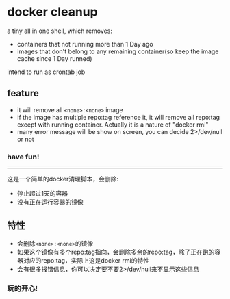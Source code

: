 # docker cleanup

a tiny all in one shell, which removes:

- containers that not running more than 1 Day ago
- images that don't belong to any remaining container(so keep the image cache since 1 Day runned)

intend to run as crontab job

## feature

- it will remove all `<none>:<none>` image
- if the image has multiple repo:tag reference it, it will remove all repo:tag except with running container. Actually it is a nature of "docker rmi"
- many error message will be show on screen, you can decide 2>/dev/null or not

### have fun!


---

这是一个简单的docker清理脚本，会删除:

- 停止超过1天的容器
- 没有正在运行容器的镜像


## 特性
- 会删除`<none>:<none>`的镜像
- 如果这个镜像有多个repo:tag指向，会删除多余的repo:tag，除了正在跑的容器对应的repo:tag，实际上这是docker rmi的特性
- 会有很多报错信息，你可以决定要不要2>/dev/null来不显示这些信息

### 玩的开心!

